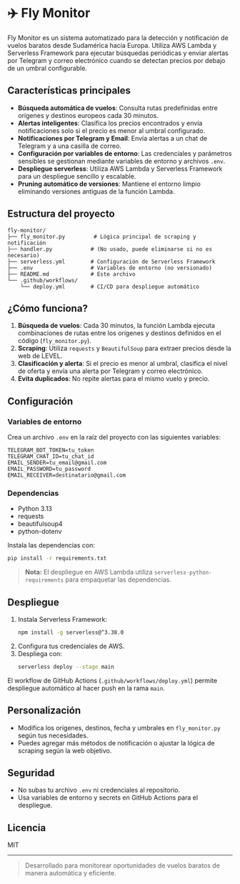 # ✈️ Fly Monitor

Fly Monitor es un sistema automatizado para la detección y notificación de vuelos baratos desde Sudamérica hacia Europa. Utiliza AWS Lambda y Serverless Framework para ejecutar búsquedas periódicas y enviar alertas por Telegram y correo electrónico cuando se detectan precios por debajo de un umbral configurable.

## Características principales

- **Búsqueda automática de vuelos**: Consulta rutas predefinidas entre orígenes y destinos europeos cada 30 minutos.
- **Alertas inteligentes**: Clasifica los precios encontrados y envía notificaciones solo si el precio es menor al umbral configurado.
- **Notificaciones por Telegram y Email**: Envía alertas a un chat de Telegram y a una casilla de correo.
- **Configuración por variables de entorno**: Las credenciales y parámetros sensibles se gestionan mediante variables de entorno y archivos `.env`.
- **Despliegue serverless**: Utiliza AWS Lambda y Serverless Framework para un despliegue sencillo y escalable.
- **Pruning automático de versiones**: Mantiene el entorno limpio eliminando versiones antiguas de la función Lambda.

## Estructura del proyecto

```
fly-monitor/
├── fly_monitor.py         # Lógica principal de scraping y notificación
├── handler.py            # (No usado, puede eliminarse si no es necesario)
├── serverless.yml        # Configuración de Serverless Framework
├── .env                  # Variables de entorno (no versionado)
├── README.md             # Este archivo
└── .github/workflows/
    └── deploy.yml        # CI/CD para despliegue automático
```

## ¿Cómo funciona?

1. **Búsqueda de vuelos**: Cada 30 minutos, la función Lambda ejecuta combinaciones de rutas entre los orígenes y destinos definidos en el código (`fly_monitor.py`).
2. **Scraping**: Utiliza `requests` y `BeautifulSoup` para extraer precios desde la web de LEVEL.
3. **Clasificación y alerta**: Si el precio es menor al umbral, clasifica el nivel de oferta y envía una alerta por Telegram y correo electrónico.
4. **Evita duplicados**: No repite alertas para el mismo vuelo y precio.

## Configuración

### Variables de entorno
Crea un archivo `.env` en la raíz del proyecto con las siguientes variables:

```
TELEGRAM_BOT_TOKEN=tu_token
TELEGRAM_CHAT_ID=tu_chat_id
EMAIL_SENDER=tu_email@gmail.com
EMAIL_PASSWORD=tu_password
EMAIL_RECEIVER=destinatario@gmail.com
```

### Dependencias

- Python 3.13
- requests
- beautifulsoup4
- python-dotenv

Instala las dependencias con:

```bash
pip install -r requirements.txt
```

> **Nota:** El despliegue en AWS Lambda utiliza `serverless-python-requirements` para empaquetar las dependencias.

## Despliegue

1. Instala Serverless Framework:
   ```bash
   npm install -g serverless@^3.38.0
   ```
2. Configura tus credenciales de AWS.
3. Despliega con:
   ```bash
   serverless deploy --stage main
   ```

El workflow de GitHub Actions (`.github/workflows/deploy.yml`) permite despliegue automático al hacer push en la rama `main`.

## Personalización

- Modifica los orígenes, destinos, fecha y umbrales en `fly_monitor.py` según tus necesidades.
- Puedes agregar más métodos de notificación o ajustar la lógica de scraping según la web objetivo.

## Seguridad
- No subas tu archivo `.env` ni credenciales al repositorio.
- Usa variables de entorno y secrets en GitHub Actions para el despliegue.

## Licencia

MIT

---

> Desarrollado para monitorear oportunidades de vuelos baratos de manera automática y eficiente.
